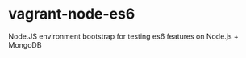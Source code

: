 vagrant-node-es6
================

Node.JS environment bootstrap for testing es6 features on Node.js + MongoDB
